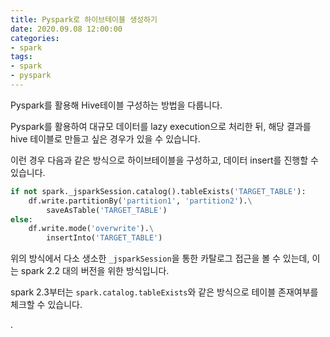 ```yaml
---
title: Pyspark로 하이브테이블 생성하기
date: 2020.09.08 12:00:00
categories:
- spark
tags:
- spark
- pyspark
---
```


Pyspark를 활용해 Hive테이블 구성하는 방법을 다룹니다.


Pyspark를 활용하여 대규모 데이터를 lazy execution으로 처리한 뒤, 해당 결과를 hive 테이블로 만들고 싶은 경우가 있을 수 있습니다.

이런 경우 다음과 같은 방식으로 하이브테이블을 구성하고, 데이터 insert를 진행할 수 있습니다.

```python
if not spark._jsparkSession.catalog().tableExists('TARGET_TABLE'):
    df.write.partitionBy('partition1', 'partition2').\
        saveAsTable('TARGET_TABLE')
else:
    df.write.mode('overwrite').\
        insertInto('TARGET_TABLE')
```

위의 방식에서 다소 생소한 `_jsparkSession`을 통한 카탈로그 접근을 볼 수 있는데, 이는 spark 2.2 대의 버전을 위한 방식입니다.

spark 2.3부터는 `spark.catalog.tableExists`와 같은 방식으로 테이블 존재여부를 체크할 수 있습니다.

.

